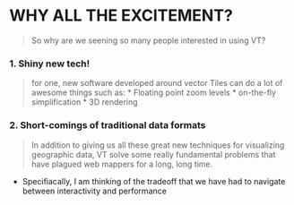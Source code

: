 # WHY ALL THE EXCITEMENT?
> So why are we seening so many people interested in using VT?

### 1. Shiny new tech!
  > for one, new software developed around vector Tiles can do a lot of awesome things such as:
    * Floating point zoom levels
    * on-the-fly simplification
    * 3D rendering

### 2. Short-comings of traditional data formats
  > In addition to giving us all these great new techniques for visualizing geographic data, VT solve some really fundamental problems that have plagued web mappers for a long, long time.
  * Specifiacally, I am thinking of the tradeoff that we have had to navigate between interactivity and performance
